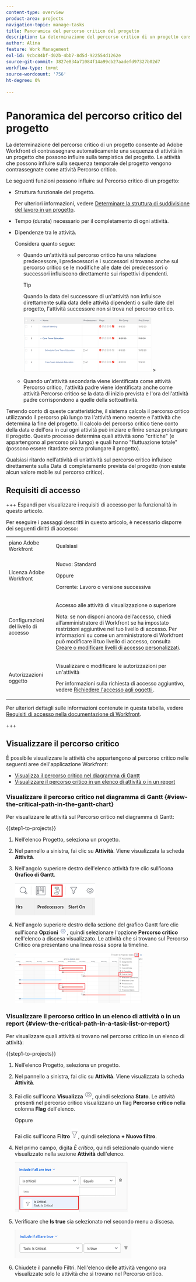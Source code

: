 ```yaml
---
content-type: overview
product-area: projects
navigation-topic: manage-tasks
title: Panoramica del percorso critico del progetto
description: La determinazione del percorso critico di un progetto consente ad Adobe Workfront di contrassegnare automaticamente una sequenza di attività in un progetto che possono influire sulla tempistica del progetto. Le attività che possono influire sulla timeline del progetto sono contrassegnate come attività del percorso critico.
author: Alina
feature: Work Management
exl-id: 9cbc84bf-d02b-4bb7-8d5d-922554d1262e
source-git-commit: 3827e834a71084f14a99cb27aadefd97327b02d7
workflow-type: tm+mt
source-wordcount: '756'
ht-degree: 0%

---
```


# Panoramica del percorso critico del progetto

<!-- Audited: 5/2025 -->

La determinazione del percorso critico di un progetto consente ad Adobe Workfront di contrassegnare automaticamente una sequenza di attività in un progetto che possono influire sulla tempistica del progetto. Le attività che possono influire sulla sequenza temporale del progetto vengono contrassegnate come attività Percorso critico.

Le seguenti funzioni possono influire sul Percorso critico di un progetto:

* Struttura funzionale del progetto.

  Per ulteriori informazioni, vedere [Determinare la struttura di suddivisione del lavoro in un progetto](../../../manage-work/projects/planning-a-project/determine-project-work-breakdown-structure.md).

* Tempo (durata) necessario per il completamento di ogni attività.
* Dipendenze tra le attività.

  Considera quanto segue:

   * Quando un&#39;attività sul percorso critico ha una relazione predecessore, i predecessori e i successori si trovano anche sul percorso critico se le modifiche alle date dei predecessori o successori influiscono direttamente sui rispettivi dipendenti.

     >[!TIP]
     >
     >Quando la data del successore di un&#39;attività non influisce direttamente sulla data delle attività dipendenti o sulle date del progetto, l&#39;attività successore non si trova nel percorso critico.
     >
     >
     >![](assets/successor-not-on-critical-path-350x150.png)     >
     >

   * Quando un&#39;attività secondaria viene identificata come attività Percorso critico, l&#39;attività padre viene identificata anche come attività Percorso critico se la data di inizio prevista e l&#39;ora dell&#39;attività padre corrispondono a quelle della sottoattività.

Tenendo conto di queste caratteristiche, il sistema calcola il percorso critico utilizzando il percorso più lungo tra l&#39;attività meno recente e l&#39;attività che determina la fine del progetto. Il calcolo del percorso critico tiene conto della data e dell&#39;ora in cui ogni attività può iniziare e finire senza prolungare il progetto. Questo processo determina quali attività sono &quot;critiche&quot; (e appartengono al percorso più lungo) e quali hanno &quot;fluttuazione totale&quot; (possono essere ritardate senza prolungare il progetto).

Qualsiasi ritardo nell’attività di un’attività sul percorso critico influisce direttamente sulla Data di completamento prevista del progetto (non esiste alcun valore mobile sul percorso critico).

## Requisiti di accesso

+++ Espandi per visualizzare i requisiti di accesso per la funzionalità in questo articolo.

Per eseguire i passaggi descritti in questo articolo, è necessario disporre dei seguenti diritti di accesso:

<table style="table-layout:auto"> 
 <col> 
 <col> 
 <tbody> 
  <tr> 
   <td role="rowheader">piano Adobe Workfront</td> 
   <td> <p>Qualsiasi</p> </td> 
  </tr> 
  <tr> 
   <td role="rowheader">Licenza Adobe Workfront</td> 
   <td> 
   <p>Nuovo: Standard<p>
   <p>Oppure</p>
   <p>Corrente: Lavoro o versione successiva</p>
    </td> 
  </tr> 
  <tr> 
   <td role="rowheader">Configurazioni del livello di accesso</td> 
   <td> <p>Accesso alle attività di visualizzazione o superiore</p> <p>Nota: se non disponi ancora dell’accesso, chiedi all’amministratore di Workfront se ha impostato restrizioni aggiuntive nel tuo livello di accesso. Per informazioni su come un amministratore di Workfront può modificare il tuo livello di accesso, consulta <a href="../../../administration-and-setup/add-users/configure-and-grant-access/create-modify-access-levels.md" class="MCXref xref">Creare o modificare livelli di accesso personalizzati</a>.</p> </td> 
  </tr> 
  <tr> 
   <td role="rowheader">Autorizzazioni oggetto</td> 
   <td> <p>Visualizzare o modificare le autorizzazioni per un'attività </p> <p>Per informazioni sulla richiesta di accesso aggiuntivo, vedere <a href="../../../workfront-basics/grant-and-request-access-to-objects/request-access.md" class="MCXref xref">Richiedere l'accesso agli oggetti </a>.</p> </td> 
  </tr> 
 </tbody> 
</table>

Per ulteriori dettagli sulle informazioni contenute in questa tabella, vedere [Requisiti di accesso nella documentazione di Workfront](/help/quicksilver/administration-and-setup/add-users/access-levels-and-object-permissions/access-level-requirements-in-documentation.md).


+++

## Visualizzare il percorso critico

È possibile visualizzare le attività che appartengono al percorso critico nelle seguenti aree dell&#39;applicazione Workfront:

* [Visualizza il percorso critico nel diagramma di Gantt](#view-the-critical-path-in-the-gantt-chart)
* [Visualizzare il percorso critico in un elenco di attività o in un report](#view-the-critical-path-in-a-task-list-or-report)

### Visualizzare il percorso critico nel diagramma di Gantt {#view-the-critical-path-in-the-gantt-chart}

Per visualizzare le attività sul Percorso critico nel diagramma di Gantt:

{{step1-to-projects}}

1. Nell’elenco Progetto, seleziona un progetto.

1. Nel pannello a sinistra, fai clic su **Attività**. Viene visualizzata la scheda **Attività**.

1. Nell&#39;angolo superiore destro dell&#39;elenco attività fare clic sull&#39;icona **Grafico di Gantt**.

   ![icona_grafico_gantt__1_.png](assets/gantt-icon.png)

1. Nell&#39;angolo superiore destro della sezione del grafico Gantt fare clic sull&#39;icona **Opzioni** ![Opzioni](assets/options-icon.png), quindi selezionare l&#39;opzione **Percorso critico** nell&#39;elenco a discesa visualizzato. Le attività che si trovano sul Percorso Critico ora presentano una linea rossa sopra la timeline.

   ![percorso_critico_su_gantt__1_.png](assets/crtitical-path-on-gantt--1--350x137.png)

### Visualizzare il percorso critico in un elenco di attività o in un report {#view-the-critical-path-in-a-task-list-or-report}

Per visualizzare quali attività si trovano nel percorso critico in un elenco di attività:

{{step1-to-projects}}

1. Nell’elenco Progetto, seleziona un progetto.

1. Nel pannello a sinistra, fai clic su **Attività**. Viene visualizzata la scheda **Attività**.

1. Fai clic sull&#39;icona **Visualizza** ![Visualizza icona](assets/view-icon.png), quindi seleziona **Stato**. Le attività presenti nel percorso critico visualizzano un flag **Percorso critico** nella colonna **Flag** dell&#39;elenco.

   Oppure

   Fai clic sull&#39;icona **Filtro** ![Icona Filtri](assets/filters-icon.png), quindi seleziona **+ Nuovo filtro**.
1. Nel primo campo, digita *È critico*, quindi selezionalo quando viene visualizzato nella sezione **Attività** dell&#39;elenco.

   ![L&#39;attività è un filtro critico](assets/task-is-critical.png)

1. Verificare che **Is true** sia selezionato nel secondo menu a discesa.

   ![Elenco a discesa vero](assets/critical-path-filter.png)

1. Chiudete il pannello Filtri. Nell&#39;elenco delle attività vengono ora visualizzate solo le attività che si trovano nel Percorso critico.
